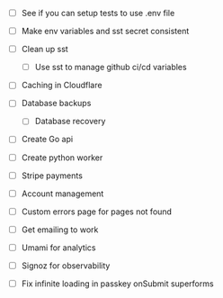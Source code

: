 - [ ] See if you can setup tests to use .env file
- [ ] Make env variables and sst secret consistent
- [ ] Clean up sst

  - [ ] Use sst to manage github ci/cd variables

- [ ] Caching in Cloudflare
- [ ] Database backups

  - [ ] Database recovery

- [ ] Create Go api
- [ ] Create python worker

- [ ] Stripe payments
- [ ] Account management

- [ ] Custom errors page for pages not found

- [ ] Get emailing to work

- [ ] Umami for analytics
- [ ] Signoz for observability

- [ ] Fix infinite loading in passkey onSubmit superforms
